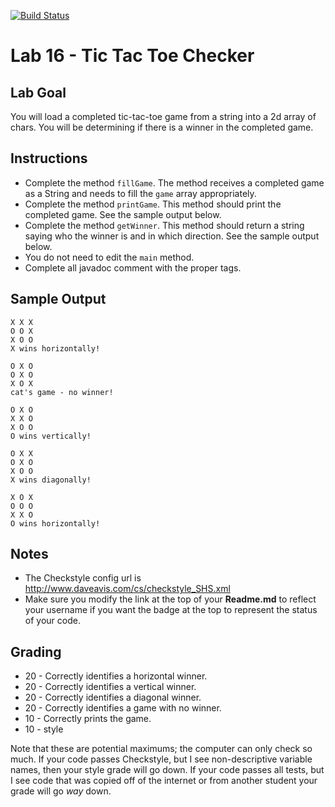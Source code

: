 [![Build Status](https://travis-ci.com/StratfordHS-CS2/lab-16-tictactoe-checker-username.svg)](https://travis-ci.com/StratfordHS-CS2/lab-16-tictactoe-checker-username)

# Lab 16 - Tic Tac Toe Checker

## Lab Goal
You will load a completed tic-tac-toe game from a string into a 2d array of chars. You will be determining if there is a winner in the completed game.

## Instructions
* Complete the method `fillGame`. The method receives a completed game as a String and needs to fill the `game` array appropriately.
* Complete the method `printGame`. This method should print the completed game. See the sample output below.
* Complete the method `getWinner`. This method should return a string saying who the winner is and in which direction. See the sample output below.
* You do not need to edit the `main` method.
* Complete all javadoc comment with the proper tags.

## Sample Output
```
X X X
O O X
X O O
X wins horizontally!

O X O
O X O
X O X
cat's game - no winner!

O X O
X X O
X O O
O wins vertically!

O X X
O X O
X O O
X wins diagonally!

X O X
O O O
X X O
O wins horizontally!
```

## Notes
* The Checkstyle config url is http://www.daveavis.com/cs/checkstyle_SHS.xml
* Make sure you modify the link at the top of your **Readme.md** to reflect your username if you want the badge at the top to represent the status of your code.

## Grading
* 20 - Correctly identifies a horizontal winner.
* 20 - Correctly identifies a vertical winner.
* 20 - Correctly identifies a diagonal winner.
* 20 - Correctly identifies a game with no winner.
* 10 - Correctly prints the game.
* 10 - style

Note that these are potential maximums; the computer can only check so much.  If your code passes Checkstyle, but I see non-descriptive variable names, then your style grade will go down.  If your code passes all tests, but I see code that was copied off of the internet or from another student your grade will go *way* down.
